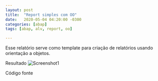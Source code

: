 ```yaml
---
layout: post
title:  "Report simples com OO"
date:   2020-05-04 04:20:00 -0300
categories: [abap]
tags: [abap, alv, report, oo]

---
```

Esse relatório serve como template para criação de relatórios usando orientação a objetos.

Resultado
![Screenshot1]({{site.baseurl}}/assets/simple-report-oo-alv.png)


Código fonte
<script src="https://gist.github.com/lucianalml/13f21481d5958c40898ea4dbab04f7d1.js"></script>


